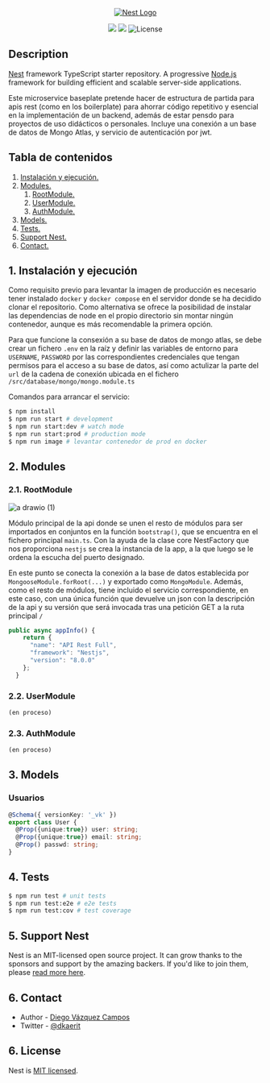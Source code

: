 <p align="center">
  <a href="http://nestjs.com/" target="blank"><img src="https://i.imgur.com/RKjS6ne.png" alt="Nest Logo" /></a>
</p>

[circleci-image]: https://img.shields.io/circleci/build/github/nestjs/nest/master?token=abc123def456
[circleci-url]: https://circleci.com/gh/nestjs/nest

<p align="center">
<img src="https://img.shields.io/github/commit-activity/y/dkaerit/nest-api-rest?color=17a8c8">
<img src="https://img.shields.io/github/downloads/dkaerit/nest-api-rest/total?color=17a8c8">
<img src="https://img.shields.io/badge/license-MIT-17a8c8" alt="License">
</p>
  <!--[![Backers on Open Collective](https://opencollective.com/nest/backers/badge.svg)](https://opencollective.com/nest#backer)
  [![Sponsors on Open Collective](https://opencollective.com/nest/sponsors/badge.svg)](https://opencollective.com/nest#sponsor)-->

## Description

[Nest](https://github.com/nestjs/nest) framework TypeScript starter repository. A progressive <a href="http://nodejs.org" target="_blank">Node.js</a> framework for building efficient and scalable server-side applications. 

Este microservice baseplate pretende hacer de estructura de partida para apis rest (como en los boilerplate) para ahorrar código repetitivo y esencial en la implementación de un backend, además de estar pensdo para proyectos de uso didácticos o personales. Incluye una conexión a un base de datos de Mongo Atlas, y servicio de autenticación por jwt.

## Tabla de contenidos
1. [ Instalación y ejecución. ](#exec)
2. [ Modules. ](#services)
    1. [ RootModule. ](#root)
    2. [ UserModule. ](#user)
    3. [ AuthModule. ](#auth)
4. [ Models. ](#models)
5. [ Tests. ](#tests)
6. [ Support Nest. ](#support)
7. [ Contact. ](#contact)

<a name="exec"></a>
## 1. Instalación y ejecución

Como requisito previo para levantar la imagen de producción es necesario tener instalado `docker` y `docker compose` en el servidor donde se ha decidido clonar el repositorio. Como alternativa se ofrece la posibilidad de instalar las dependencias de node en el propio directorio sin montar ningún contenedor, aunque es más recomendable la primera opción. 

Para que funcione la consexión a su base de datos de mongo atlas, se debe crear un fichero `.env` en la raíz y definir las variables de entorno para `USERNAME`, `PASSWORD` por las correspondientes credenciales que tengan permisos para el acceso a su base de datos, así como actulizar la parte del `url` de la cadena de conexión ubicada en el fichero `/src/database/mongo/mongo.module.ts`

Comandos para arrancar el servicio:

```bash
$ npm install
$ npm run start # development
$ npm run start:dev # watch mode
$ npm run start:prod # production mode
$ npm run image # levantar contenedor de prod en docker
```

<a name="modules"></a>
## 2. Modules
<a name="root"></a>
### 2.1. RootModule

![a drawio (1)](https://user-images.githubusercontent.com/24440929/206227124-8f314f1c-6d85-419c-9893-a9564514c8c8.png)


Módulo principal de la api donde se unen el resto de módulos para ser importados en conjuntos en la función `bootstrap()`, que se encuentra en el fichero principal `main.ts`. Con la ayuda de la clase core NestFactory que nos proporciona `nestjs` se crea la instancia de la app, a la que luego se le ordena la escucha del puerto designado.

En este punto se conecta la conexión a la base de datos establecida por `MongooseModule.forRoot(...)` y exportado como `MongoModule`. Además, como el resto de módulos, tiene incluido el servicio correspondiente, en este caso, con una única función que devuelve un json con la descripción de la api y su versión que será invocada tras una petición GET a la ruta principal `/`

```typescript
public async appInfo() {
    return {
      "name": "API Rest Full", 
      "framework": "Nestjs",
      "version": "8.0.0"
    };
  }
```
<a name="user"></a>
### 2.2. UserModule
```typescript
(en proceso)
```
<a name="auth"></a>
### 2.3. AuthModule
```typescript
(en proceso)
```

<a name="models"></a>
## 3. Models
### Usuarios
```typescript
@Schema({ versionKey: '_vk' }) 
export class User { 
  @Prop({unique:true}) user: string;
  @Prop({unique:true}) email: string;
  @Prop() passwd: string;
}
```

## 4. Tests

```bash
$ npm run test # unit tests
$ npm run test:e2e # e2e tests
$ npm run test:cov # test coverage
```

## 5. Support Nest

Nest is an MIT-licensed open source project. It can grow thanks to the sponsors and support by the amazing backers. If you'd like to join them, please [read more here](https://docs.nestjs.com/support).

## 6. Contact

- Author - [Diego Vázquez Campos](https://twitter.com/dkaerit)
- Twitter - [@dkaerit](https://twitter.com/dkaerit)

## 6. License

Nest is [MIT licensed](LICENSE).
